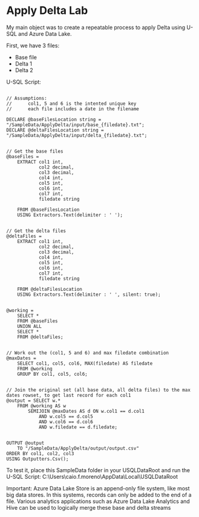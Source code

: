 # Apply Delta Lab

My main object was to create a repeatable process to apply Delta using U-SQL and Azure Data Lake.

First, we have 3 files:
-	Base file 
-	Delta 1
-	Delta 2

U-SQL Script:

```

// Assumptions: 
//      col1, 5 and 6 is the intented unique key
//      each file includes a date in the filename

DECLARE @baseFilesLocation string = "/SampleData/ApplyDelta/input/base_{filedate}.txt";
DECLARE @deltaFilesLocation string = "/SampleData/ApplyDelta/input/delta_{filedate}.txt";


// Get the base files
@baseFiles =
    EXTRACT col1 int,
            col2 decimal,
            col3 decimal,
            col4 int,
            col5 int,
            col6 int,
            col7 int,
            filedate string

    FROM @baseFilesLocation
    USING Extractors.Text(delimiter : ' ');


// Get the delta files
@deltaFiles =
    EXTRACT col1 int,
            col2 decimal,
            col3 decimal,
            col4 int,
            col5 int,
            col6 int,
            col7 int,
            filedate string

    FROM @deltaFilesLocation
    USING Extractors.Text(delimiter : ' ', silent: true);


@working = 
    SELECT *
    FROM @baseFiles
    UNION ALL
    SELECT *
    FROM @deltaFiles;


// Work out the (col1, 5 and 6) and max filedate combination
@maxDates = 
    SELECT col1, col5, col6, MAX(filedate) AS filedate
    FROM @working
    GROUP BY col1, col5, col6;


// Join the original set (all base data, all delta files) to the max dates rowset, to get last record for each col1
@output = SELECT w.*
    FROM @working AS w
        SEMIJOIN @maxDates AS d ON w.col1 == d.col1
            AND w.col5 == d.col5
            AND w.col6 == d.col6
            AND w.filedate == d.filedate;


OUTPUT @output
    TO "/SampleData/ApplyDelta/output/output.csv"
ORDER BY col1, col2, col3
USING Outputters.Csv();

```



To test it, place this SampleData folder in your USQLDataRoot and run the U-SQL Script:
C:\Users\caio.f.moreno\AppData\Local\USQLDataRoot

Important:
Azure Data Lake Store is an append-only file system, like most big data stores.
In this systems, records can only be added to the end of a file. 
Various analytics applications such as Azure Data Lake Analytics and Hive can be used to logically merge these base and delta streams
